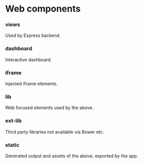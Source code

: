 
Web components
==============

### views

Used by Express backend.

### dashboard

Interactive dashboard.

### iframe

Injected iframe elements.

### lib

Web focused elements used by the above.

### ext-lib

Third party libraries not available via Bower etc.

### static

Generated output and assets of the above, exported by the app.

